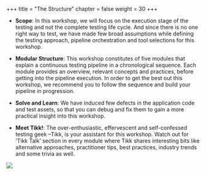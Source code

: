 +++
title = "The Structure"
chapter = false
weight = 30
+++



- **Scope**: In this workshop, we will focus on the execution stage of the testing and not the complete testing life cycle. And since there is no one right way to test, we have made few broad assumptions while defining the testing approach, pipeline orchestration and tool selections for this workshop.

- **Modular Structure**: This workshop constitutes of five modules that explain a continuous testing pipeline in a chronological sequence. Each module provides an overview, relevant concepts and practices, before getting into the pipeline execution. In order to get the best out this workshop, we recommend you to follow the sequence and build your pipeline in progression. 

- **Solve and Learn**: We have induced few defects in the application code and test assets, so that you can debug and fix them to gain a more practical insight into this workshop.



- **Meet Tikk!**: The over-enthusiastic, effervescent and self-confessed testing geek –Tikk, is your assistant for this workshop. Watch out for ‘Tikk Talk’  section in every module where Tikk shares interesting bits like  alternative approaches, practitioner tips, best practices, industry trends and some trivia as well.

![](/images/intro/tt.png)

